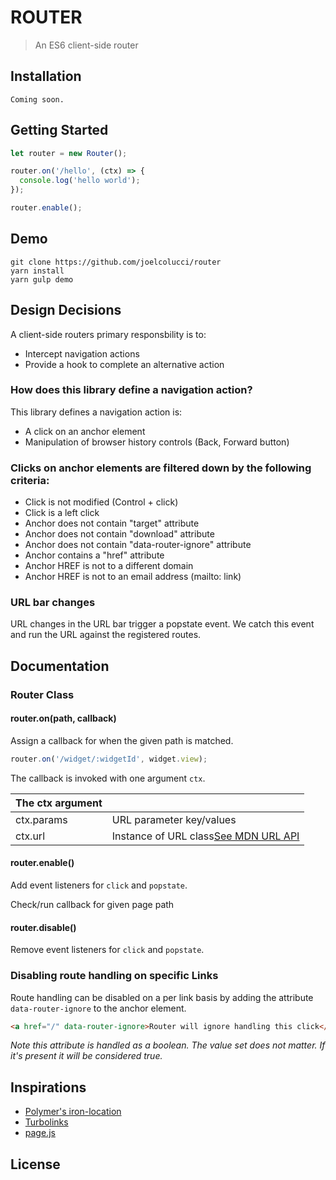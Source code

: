 # ROUTER
> An ES6 client-side router

## Installation
```
Coming soon.
```

## Getting Started
```javascript
let router = new Router();

router.on('/hello', (ctx) => {
  console.log('hello world');
});

router.enable();
```

## Demo
```
git clone https://github.com/joelcolucci/router
yarn install
yarn gulp demo
```

## Design Decisions
A client-side routers primary responsbility is to:
* Intercept navigation actions
* Provide a hook to complete an alternative action

### How does this library define a navigation action?
 This library defines a navigation action is:
* A click on an anchor element
* Manipulation of browser history controls (Back, Forward button)

### Clicks on anchor elements are filtered down by the following criteria:
* Click is not modified (Control + click)
* Click is a left click
* Anchor does not contain "target" attribute
* Anchor does not contain "download" attribute
* Anchor does not contain "data-router-ignore" attribute
* Anchor contains a "href" attribute
* Anchor HREF is not to a different domain
* Anchor HREF is not to an email address (mailto: link)

### URL bar changes
URL changes in the URL bar trigger a popstate event. We catch this event
and run the URL against the registered routes.

## Documentation
### Router Class

#### router.on(path, callback)
Assign a callback for when the given path is matched.

```javascript
router.on('/widget/:widgetId', widget.view);
```

The callback is invoked with one argument `ctx`.

|  The ctx argument | |
| ---------- | ------ |
| ctx.params | URL parameter key/values |
| ctx.url | Instance of URL class[See MDN URL API](https://developer.mozilla.org/en-US/docs/Web/API/URL) |


#### router.enable()
Add event listeners for `click` and `popstate`.

Check/run callback for given page path

#### router.disable()
Remove event listeners for `click` and `popstate`.

### Disabling route handling on specific Links
Route handling can be disabled on a per link basis by adding the attribute `data-router-ignore` to the anchor element.

```html
<a href="/" data-router-ignore>Router will ignore handling this click</a>
```

*Note this attribute is handled as a boolean. The value set does not matter. If it's present it will be considered true.*

## Inspirations
* [Polymer's iron-location](https://github.com/PolymerElements/iron-location)
* [Turbolinks](https://github.com/turbolinks/turbolinks)
* [page.js](https://github.com/visionmedia/page.js)

## License